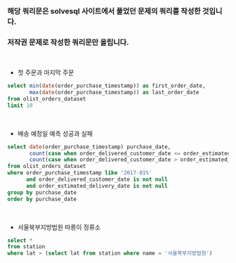### 해당 쿼리문은 solvesql 사이트에서 풀었던 문제의 쿼리를 작성한 것입니다.
### 저작권 문제로 작성한 쿼리문만 올립니다.
<br>

- 첫 주문과 마지막 주문
``` sql
select min(date(order_purchase_timestamp)) as first_order_date,
       max(date(order_purchase_timestamp)) as last_order_date
from olist_orders_dataset
limit 10
```

<br>


- 배송 예정일 예측 성공과 실패
``` sql
select date(order_purchase_timestamp) purchase_date,
       count(case when order_delivered_customer_date <= order_estimated_delivery_date then order_id end) as success,
       count(case when order_delivered_customer_date > order_estimated_delivery_date then order_id end) as fail
from olist_orders_dataset
where order_purchase_timestamp like '2017-01%'
      and order_delivered_customer_date is not null
      and order_estimated_delivery_date is not null
group by purchase_date
order by purchase_date
```

<br>

- 서울북부지방법원 따릉이 정류소
```sql
select *
from station
where lat > (select lat from station where name = '서울북부지방법원')
```